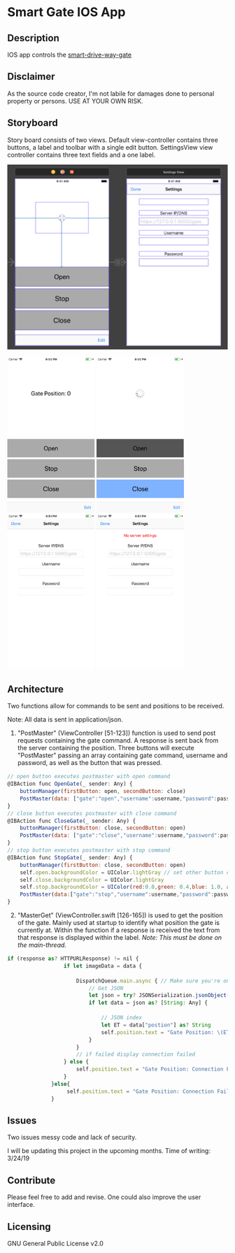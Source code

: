 # Smart Gate IOS App

## Description

IOS app controls the <a href = "https://github.com/MitchTODO/Smart-driveway-gate">smart-drive-way-gate</a>

## Disclaimer

As the source code creator, I'm not labile for damages done to personal property or persons. USE AT YOUR OWN RISK.



## Storyboard

Story board consists of two views. Default view-controller contains three buttons, a label and toolbar with a single edit button. SettingsView view controller contains three text fields and a one label.

![alt text](readmepic/layout.png "Layout")


<img src="readmepic/sim1.png" alt="view1" width="200"/>
<img src="readmepic/sim2.png" alt="view2" width="200"/>
<img src="readmepic/sim3.png" alt="view3" width="200"/>
<img src="readmepic/sim4.png" alt="view4" width="200"/>

## Architecture

Two functions allow for commands to be sent and positions to be received.

Note: All data is sent in application/json.

1. "PostMaster" (ViewController [51-123]) function is used to send post requests containing the gate command. A response is sent back from the server containing the position. Three buttons will execute "PostMaster" passing an array containing gate command, username and password, as well as the button that was pressed.

```js
// open button executes postmaster with open command
@IBAction func OpenGate(_ sender: Any) {
    buttonManager(firstButton: open, secondButton: close)
    PostMaster(data: ["gate":"open","username":username,"password":password],buttonName: self.open)
}
// close button executes postmaster with close command
@IBAction func CloseGate(_ sender: Any) {
    buttonManager(firstButton: close, secondButton: open)
    PostMaster(data: ["gate":"close","username":username,"password":password],buttonName: self.close)
}
// stop button executes postmaster with stop command
@IBAction func StopGate(_ sender: Any) {
    buttonManager(firstButton: close, secondButton: open)
    self.open.backgroundColor = UIColor.lightGray // set other button color default gray
    self.close.backgroundColor = UIColor.lightGray
    self.stop.backgroundColor = UIColor(red:0.0,green: 0.4,blue: 1.0, alpha: 0.5) // stop button is blue
    PostMaster(data:["gate":"stop","username":username,"password":password],buttonName: self.stop)
}

```


2. "MasterGet" (ViewController.swift [126-165]) is used to get the position of the gate. Mainly used at startup to identify what position the gate is currently at. Within the function if a response is received the text from that response is displayed within the label. <i>Note: This must be done on the main-thread.</i>

```js
if (response as? HTTPURLResponse) != nil {
                  if let imageData = data {

                      DispatchQueue.main.async { // Make sure you're on the main thread here
                          // Get JSON
                          let json = try? JSONSerialization.jsonObject(with: imageData, options: [])
                          if let data = json as? [String: Any] {

                              // JSON index
                              let ET = data["postion"] as? String
                              self.position.text = "Gate Position: \(ET ?? "Connection Failed")"
                          }
                      }
                      // if failed display connection failed
                  } else {
                      self.position.text = "Gate Position: Connection Failed"
                  }
              }else{
                   self.position.text = "Gate Position: Connection Failed"
              }
```

## Issues

Two issues messy code and lack of security.

I will be updating this project in the upcoming months.
Time of writing: 3/24/19

## Contribute

Please feel free to add and revise. One could also improve the user interface.

## Licensing


GNU General Public License v2.0
